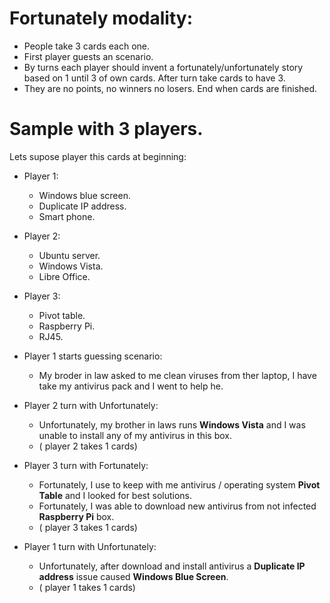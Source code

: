 Fortunately modality:
=====================

* People take 3 cards each one. 
* First player guests an scenario.
* By turns each player should invent a fortunately/unfortunately story based on 1 until 3 of own cards. After turn take cards to have 3.
* They are no points, no winners no losers. End when cards are finished. 

Sample with 3 players. 
======================

Lets supose player this cards at beginning:

* Player 1:
    * Windows blue screen.
    * Duplicate IP address.
    * Smart phone.

* Player 2:
	* Ubuntu server.
    * Windows Vista.
    * Libre Office.

* Player 3:
    * Pivot table.
    * Raspberry Pi.
    * RJ45.
    
* Player 1 starts guessing scenario:

    * My broder in law asked to me clean viruses from ther laptop, I have take my antivirus pack and I went to help he.

* Player 2 turn with Unfortunately:
    * Unfortunately, my brother in laws runs **Windows Vista** and I was unable to install any of my antivirus in this box.  
    * ( player 2 takes 1 cards)

* Player 3 turn with Fortunately:
    * Fortunately, I use to keep with me antivirus / operating system **Pivot Table** and I looked for best solutions.  
    * Fortunately, I was able to download new antivirus from not infected **Raspberry Pi** box.  
    * ( player 3 takes 1 cards)

* Player 1 turn with Unfortunately:
    * Unfortunately, after download and install antivirus a **Duplicate IP address** issue caused **Windows Blue Screen**.  
    * ( player 1 takes 1 cards)